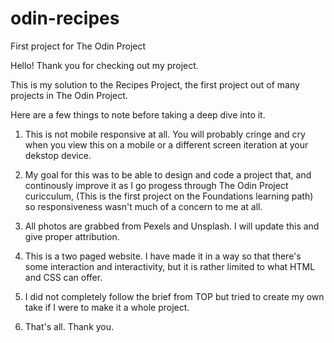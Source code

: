 # odin-recipes
First project for The Odin Project

Hello! Thank you for checking out my project.

This is my solution to the Recipes Project, the first project out of many projects in The Odin Project.

Here are a few things to note before taking a deep dive into it. 

1. This is not mobile responsive at all. You will probably cringe and cry when you view this on a mobile or a different screen iteration at your dekstop device. 

2. My goal for this was to be able to design and code a project that, and continously improve it as I go progess through The Odin Project curicculum, (This is the first project on the Foundations learning path) so responsiveness wasn't much of a concern to me at all.

3. All photos are grabbed from Pexels and Unsplash. I will update this and give proper attribution.

4. This is a two paged website. I have made it in a way so that there's some interaction and interactivity, but it is rather limited to what HTML and CSS can offer.

5. I did not completely follow the brief from TOP but tried to create my own take if I were to make it a whole project.

6. That's all. Thank you.
